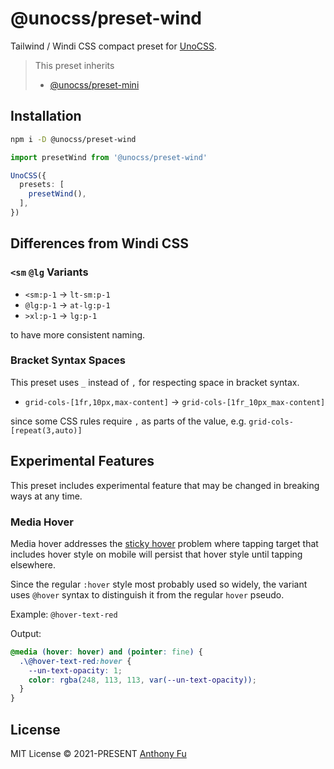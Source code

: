 # @unocss/preset-wind

Tailwind / Windi CSS compact preset for [UnoCSS](https://github.com/unocss/unocss).

> This preset inherits
> - [@unocss/preset-mini](https://github.com/antfu/unocss/tree/main/packages/preset-mini)

## Installation

```bash
npm i -D @unocss/preset-wind
```

```ts
import presetWind from '@unocss/preset-wind'

UnoCSS({
  presets: [
    presetWind(),
  ],
})
```

## Differences from Windi CSS

### `<sm` `@lg` Variants

- `<sm:p-1` -> `lt-sm:p-1`
- `@lg:p-1` -> `at-lg:p-1`
- `>xl:p-1` -> `lg:p-1`

to have more consistent naming.

### Bracket Syntax Spaces

This preset uses `_` instead of `,` for respecting space in bracket syntax.

- `grid-cols-[1fr,10px,max-content]` -> `grid-cols-[1fr_10px_max-content]`

since some CSS rules require `,` as parts of the value, e.g. `grid-cols-[repeat(3,auto)]`

## Experimental Features

This preset includes experimental feature that may be changed in breaking ways at any time.

### Media Hover

Media hover addresses the [sticky hover](https://css-tricks.com/solving-sticky-hover-states-with-media-hover-hover/) problem where tapping target that includes hover style on mobile will persist that hover style until tapping elsewhere.

Since the regular `:hover` style most probably used so widely, the variant uses `@hover` syntax to distinguish it from the regular `hover` pseudo.

Example: `@hover-text-red`

Output:
```css
@media (hover: hover) and (pointer: fine) {
  .\@hover-text-red:hover {
    --un-text-opacity: 1;
    color: rgba(248, 113, 113, var(--un-text-opacity));
  }
}
```

## License

MIT License &copy; 2021-PRESENT [Anthony Fu](https://github.com/antfu)
